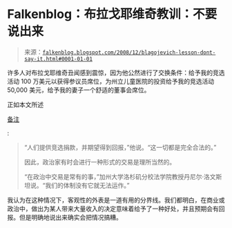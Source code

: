 <!--yml

类别：未分类

日期：2024-05-12 22:43:46

-->

# Falkenblog：布拉戈耶维奇教训：不要说出来

> 来源：[`falkenblog.blogspot.com/2008/12/blagojevich-lesson-dont-say-it.html#0001-01-01`](http://falkenblog.blogspot.com/2008/12/blagojevich-lesson-dont-say-it.html#0001-01-01)

许多人对布拉戈耶维奇丑闻感到震惊，因为他公然进行了交换条件：给予我的竞选活动 100 万美元以获得参议员席位，为州立儿童医院的投资给予我的竞选活动 50,000 美元，给予我的妻子一个舒适的董事会席位。

正如本文所述

[备注](http://www.huffingtonpost.com/2008/12/11/blagojevich-charges-just_n_150378.html)

:

> “人们提供竞选捐款，并期望得到回报，”他说。“这一切都是完全合法的。”
> 
> 因此，政治家有时会进行一种形式的交易是理所当然的。
> 
> “在政治中交易是常有的事，”加州大学洛杉矶分校法学院教授丹尼尔·洛文斯坦说。“我们的体制没有它就无法运作。”

我认为在这种情况下，客观性的外表是一道有用的分界线。我们都明白，在商业或政治中，做出为某人带来大量收入的决定意味着给予了一种好处，并且预期会有回报。但是明确地说出来确实会把情况搞糟。
